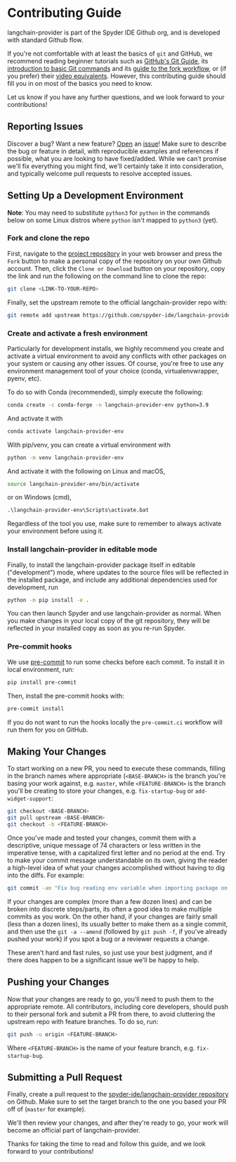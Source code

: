 # Contributing Guide

langchain-provider is part of the Spyder IDE Github org, and is developed with standard Github flow.

If you're not comfortable with at least the basics of ``git`` and GitHub, we recommend reading beginner tutorials such as [GitHub's Git Guide](https://github.com/git-guides/), its [introduction to basic Git commands](https://guides.github.com/introduction/git-handbook/#basic-git) and its [guide to the fork workflow](https://guides.github.com/activities/forking/), or (if you prefer) their [video equivalents](https://www.youtube.com/githubguides).
However, this contributing guide should fill you in on most of the basics you need to know.

Let us know if you have any further questions, and we look forward to your contributions!


## Reporting Issues

Discover a bug?
Want a new feature?
[Open](https://github.com/spyder-ide/langchain-provider/issues/new/choose) an [issue](https://github.com/spyder-ide/langchain-provider/issues)!
Make sure to describe the bug or feature in detail, with reproducible examples and references if possible, what you are looking to have fixed/added.
While we can't promise we'll fix everything you might find, we'll certainly take it into consideration, and typically welcome pull requests to resolve accepted issues.



## Setting Up a Development Environment

**Note**: You may need to substitute ``python3`` for ``python`` in the commands below on some Linux distros where ``python`` isn't mapped to ``python3`` (yet).

### Fork and clone the repo

First, navigate to the [project repository](https://github.com/spyder-ide/langchain-provider) in your web browser and press the ``Fork`` button to make a personal copy of the repository on your own Github account.
Then, click the ``Clone or Download`` button on your repository, copy the link and run the following on the command line to clone the repo:

```bash
git clone <LINK-TO-YOUR-REPO>
```

Finally, set the upstream remote to the official langchain-provider repo with:

```bash
git remote add upstream https://github.com/spyder-ide/langchain-provider.git
```


### Create and activate a fresh environment

Particularly for development installs, we highly recommend you create and activate a virtual environment to avoid any conflicts with other packages on your system or causing any other issues.
Of course, you're free to use any environment management tool of your choice (conda, virtualenvwrapper, pyenv, etc).

To do so with Conda (recommended), simply execute the following:

```bash
conda create -c conda-forge -n langchain-provider-env python=3.9
```

And activate it with

```bash
conda activate langchain-provider-env
```

With pip/venv, you can create a virtual environment with

```bash
python -m venv langchain-provider-env
```

And activate it with the following on Linux and macOS,

```bash
source langchain-provider-env/bin/activate
```

or on Windows (cmd),

```cmd
.\langchain-provider-env\Scripts\activate.bat
```

Regardless of the tool you use, make sure to remember to always activate your environment before using it.


### Install langchain-provider in editable mode

Finally, to install the langchain-provider package itself in editable ("development") mode, where updates to the source files will be reflected in the installed package, and include any additional dependencies used for development, run

```bash
python -m pip install -e .
```

You can then launch Spyder and use langchain-provider as normal.
When you make changes in your local copy of the git repository, they will be reflected in your installed copy as soon as you re-run Spyder.

### Pre-commit hooks

We use [pre-commit](https://pre-commit.com/) to run some checks before each commit. To install it in local environment, run:

```bash
pip install pre-commit
```

Then, install the pre-commit hooks with:

```bash
pre-commit install
```

If you do not want to run the hooks locally the `pre-commit.ci` workflow will run them for you on GitHub.


## Making Your Changes

To start working on a new PR, you need to execute these commands, filling in the branch names where appropriate (``<BASE-BRANCH>`` is the branch you're basing your work against, e.g. ``master``, while ``<FEATURE-BRANCH>`` is the branch you'll be creating to store your changes, e.g. ``fix-startup-bug`` or ``add-widget-support``:

```bash
git checkout <BASE-BRANCH>
git pull upstream <BASE-BRANCH>
git checkout -b <FEATURE-BRANCH>
```

Once you've made and tested your changes, commit them with a descriptive, unique message of 74 characters or less written in the imperative tense, with a capitalized first letter and no period at the end.
Try to make your commit message understandable on its own, giving the reader a high-level idea of what your changes accomplished without having to dig into the diffs.
For example:

```bash
git commit -am "Fix bug reading env variable when importing package on Windows"
```

If your changes are complex (more than a few dozen lines) and can be broken into discrete steps/parts, its often a good idea to make multiple commits as you work.
On the other hand, if your changes are fairly small (less than a dozen lines), its usually better to make them as a single commit, and then use the ``git -a --amend`` (followed by ``git push -f``, if you've already pushed your work) if you spot a bug or a reviewer requests a change.

These aren't hard and fast rules, so just use your best judgment, and if there does happen to be a significant issue we'll be happy to help.


## Pushing your Changes

Now that your changes are ready to go, you'll need to push them to the appropriate remote.
All contributors, including core developers, should push to their personal fork and submit a PR from there, to avoid cluttering the upstream repo with feature branches.
To do so, run:

```bash
git push -u origin <FEATURE-BRANCH>
```

Where ``<FEATURE-BRANCH>`` is the name of your feature branch, e.g. ``fix-startup-bug``.



## Submitting a Pull Request

Finally, create a pull request to the [spyder-ide/langchain-provider repository](https://github.com/spyder-ide/langchain-provider/) on Github.
Make sure to set the target branch to the one you based your PR off of (``master`` for example).

We'll then review your changes, and after they're ready to go, your work will become an official part of langchain-provider.

Thanks for taking the time to read and follow this guide, and we look forward to your contributions!
